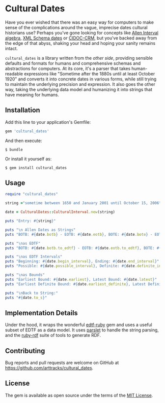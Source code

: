 # Cultural Dates

Have you ever wished that there was an easy way for computers to make sense of the complications around the vague, imprecise dates cultural historians use?  Perhaps you've gone looking for concepts like [Allen Interval algebra](https://en.wikipedia.org/wiki/Allen%27s_interval_algebra), [XML Schema dates](https://www.w3.org/TR/xmlschema-2/) or [CIDOC-CRM](http://www.cidoc-crm.org), but you've backed away from the edge of that abyss, shaking your head and hoping your sanity remains intact.

`cultural_dates` is a library written from the *other side*, providing sensible defaults and formats for humans and comprehensive schemas and abstractions for computers.  At its core, it's a parser that takes human-readable expressions like "Sometime after the 1880s until at least October 1920" and converts it into concrete dates in various forms, while still trying to maintain the underlying precision and expression.  It also goes the other way, taking the underlying data model and humanizing it into strings that have meaning for humans.

## Installation

Add this line to your application's Gemfile:

```ruby
gem 'cultural_dates'
```

And then execute:

    $ bundle

Or install it yourself as:

    $ gem install cultural_dates

## Usage

```ruby
require "cultural_dates"

string ="sometime between 1650 and January 2001 until October 15, 2006"

date = CulturalDates::CulturalInterval.new(string)

puts "Entry: #{string}"

puts "\n Allen Dates as Strings"
puts "BOTB: #{date.botb} - EOTB: #{date.eotb}, BOTE: #{date.bote} - EOTE: #{date.eote}"

puts "\nas EDTF"
puts "BOTB: #{date.botb.to_edtf} - EOTB: #{date.eotb.to_edtf}, BOTE: #{date.bote.to_edtf} - EOTE: #{date.eote.to_edtf}"

puts "\nas EDTF Intervals"
puts "Beginning: #{date.begin_interval}, Ending: #{date.end_interval}"
puts "Possible: #{date.possible_interval}, Definite: #{date.definite_interval}"

puts "\nas Bounds"
puts "Earliest Bound: #{date.earliest}, Latest Bound: #{date.latest}"
puts "Earliest Definite Bound: #{date.earliest_definite}, Latest Definite Bound: #{date.latest_definite}"

puts "\nBack to String:"
puts "#{date.to_s}"
```

## Implementation Details

Under the hood, it wraps the wonderful [edtf-ruby](https://github.com/inukshuk/edtf-ruby) gem and uses a useful subset of EDTF as a data model.  It uses [parslet](http://kschiess.github.io/parslet/) to handle the string parsing, and the [ruby-rdf](https://github.com/ruby-rdf) suite of tools to generate RDF.


## Contributing

Bug reports and pull requests are welcome on GitHub at https://github.com/arttracks/cultural_dates.

## License

The gem is available as open source under the terms of the [MIT License](http://opensource.org/licenses/MIT).

